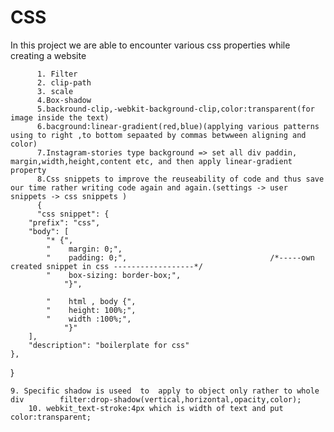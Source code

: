 # CSS
In this project we are able to encounter various css properties while creating a website

          1. Filter 
          2. clip-path
          3. scale
          4.Box-shadow
          5.backround-clip,-webkit-background-clip,color:transparent(for image inside the text)
          6.bacground:linear-gradient(red,blue)(applying various patterns using to right ,to bottom sepaated by commas betwween aligning and color)
          7.Instagram-stories type background => set all div paddin, margin,width,height,content etc, and then apply linear-gradient property
          8.Css snippets to improve the reuseability of code and thus save our time rather writing code again and again.(settings -> user snippets -> css snippets )
          {
          "css snippet": {
		"prefix": "css",
		"body": [
			"* {",
			"    margin: 0;",
			"    padding: 0;",                                /*-----own created snippet in css ------------------*/
			"    box-sizing: border-box;",
				"}",
	
			"    html , body {",
			"    height: 100%;",
			"    width :100%;",
				"}"
		],
		"description": "boilerplate for css"	
	},
}

	9. Specific shadow is useed  to  apply to object only rather to whole div        filter:drop-shadow(vertical,horizontal,opacity,color);
        10. webkit_text-stroke:4px which is width of text and put color:transparent;
	
